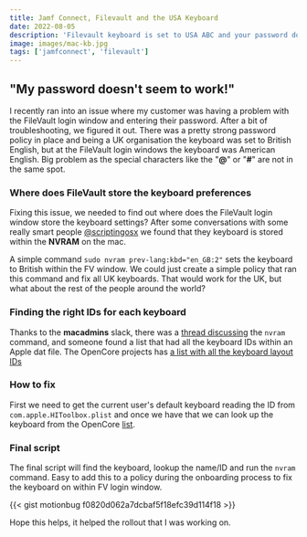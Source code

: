 ```yaml
---
title: Jamf Connect, Filevault and the USA Keyboard
date: 2022-08-05
description: 'Filevault keyboard is set to USA ABC and your password does not work. I will walk you through on what you need to do to change it to your local language'
image: images/mac-kb.jpg
tags: ['jamfconnect', 'filevault']
---
```


## "My password doesn't seem to work!"

I recently ran into an issue where my customer was having a problem with the FileVault login window and entering their password. After a bit of troubleshooting, we figured it out. There was a pretty strong password policy in place and being a UK organisation the keyboard was set to British English, but at the FileVault login windows the keyboard was American English. Big problem as the special characters like the "**@**" or "**#**" are not in the same spot.

### Where does FileVault store the keyboard preferences

Fixing this issue, we needed to find out where does the FileVault login window store the keyboard settings? After some conversations with some really smart people [@scriptingosx](https://twitter.com/scriptingosx) we found that they keyboard is stored within the **NVRAM** on the mac.

A simple command `sudo nvram prev-lang:kbd="en_GB:2"` sets the keyboard to British within the FV window. We could just create a simple policy that ran this command and fix all UK keyboards. That would work for the UK, but what about the rest of the people around the world?

### Finding the right IDs for each keyboard

Thanks to the **macadmins** slack, there was a [thread discussing](https://macadmins.slack.com/archives/CCWGRUFKN/p1643833928628799?thread_ts=1643822101.694119&cid=CCWGRUFKN) the `nvram` command, and someone found a list that had all the keyboard IDs within an Apple dat file. The OpenCore projects has [a list with all the keyboard layout IDs](https://raw.githubusercontent.com/acidanthera/OpenCorePkg/ef2db45050c4aed6aa2e93d7c00df45706ab4e13/Utilities/AppleKeyboardLayouts/AppleKeyboardLayouts.txt)

### How to fix

First we need to get the current user's default keyboard reading the ID from `com.apple.HIToolbox.plist` and once we have that we can look up the keyboard from the OpenCore [list](https://raw.githubusercontent.com/acidanthera/OpenCorePkg/ef2db45050c4aed6aa2e93d7c00df45706ab4e13/Utilities/AppleKeyboardLayouts/AppleKeyboardLayouts.txt).

### Final script
The final script will find the keyboard, lookup the name/ID and run the `nvram` command. Easy to add this to a policy during the onboarding process to fix the keyboard on within FV login window.

{{< gist motionbug f0820d062a7dcbaf5f18efc39d114f18 >}}

Hope this helps, it helped the rollout that I was working on.